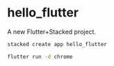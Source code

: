 # hello_flutter

A new Flutter+Stacked project.

```bash
stacked create app hello_flutter

flutter run -d chrome
```
